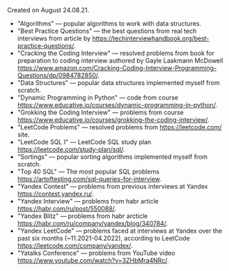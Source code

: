 Created on August 24.08.21.

* "Algorithms" — popular algorithms to work with data structures.
* "Best Practice Questions" — the best questions from real tech interviews from article by https://techinterviewhandbook.org/best-practice-questions/.
* "Cracking the Coding Interview" — resolved problems from book for preparation to coding interview authored by Gayle Laakmann McDowell https://www.amazon.com/Cracking-Coding-Interview-Programming-Questions/dp/0984782850/.
* "Data Structures" — popular data structures implemented myself from scratch.
* "Dynamic Programming in Python" — code from course https://www.educative.io/courses/dynamic-programming-in-python/.
* "Grokking the Coding Interview" — problems from course https://www.educative.io/courses/grokking-the-coding-interview/.
* "LeetCode Problems" — resolved problems from https://leetcode.com/ site.
* "LeetCode SQL I" — LeetCode SQL study plan https://leetcode.com/study-plan/sql/.
* "Sortings" — popular sorting algorithms implemented myself from scratch.
* "Top 40 SQL" — The most popular SQL problems https://artoftesting.com/sql-queries-for-interview.
* "Yandex Contest" — problems from previous interviews at Yandex https://contest.yandex.ru/.
* "Yandex Interview" — problems from habr article https://habr.com/ru/post/550088/.
* "Yandex Blitz" — problems from habr arcticle https://habr.com/ru/company/yandex/blog/340784/.
* "Yandex LeetCode" — problems faced at interviews at Yandex over the past six months (~11.2021-04.2022), according to LeetCode https://leetcode.com/company/yandex/.
* "Yatalks Conference" — problems from YouTube video https://www.youtube.com/watch?v=3ZHbMra4NRc/.
